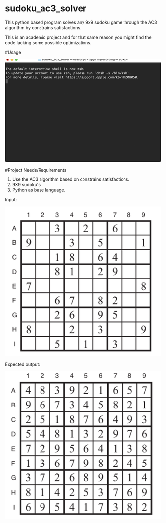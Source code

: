 # sudoku_ac3_solver
This python based program solves any 9x9 sudoku game through the AC3 algorithm by constrains satisfactions.

This is an academic project and for that same reason you might find the code lacking some possible optimizations.

#Usage

![alt text](./archive/usage.gif "usage")

#Project Needs/Requirements

1. Use the AC3 algorithm based on constrains satisfactions.
2. 9X9 sudoku's.
3. Python as base language.

Input:

![alt text](./archive/unsolved.png "unsolved")

Expected output:

![alt text](./archive/solved.png "unsolved")